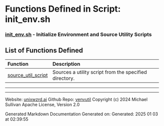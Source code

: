 # Functions Defined in Script: init_env.sh

### [init_env.sh](/docs/shdoc/bin/shinclude/scripts/init_env.sh.md) - Initialize Environment and Source Utility Scripts

## List of Functions Defined

| Function | Description |
|:--|:--|
| [source_util_script](functions/source_util_script.md) | Sources a utility script from the specified directory. |

---

---

Website: [unixwzrd.ai](https://unixwzrd.ai)
Github Repo: [venvutil](https://github.com/unixwzrd/venvutil)
Copyright (c) 2024 Michael Sullivan
Apache License, Version 2.0

Generated Markdown Documentation
Generated on: Generated: 2025 01 03 at 02:39:55
